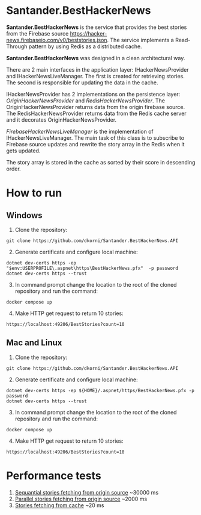 # Santander.BestHackerNews
**Santander.BestHackerNews** is the service that provides the best stories from the Firebase source https://hacker-news.firebaseio.com/v0/beststories.json. The service implements a Read-Through pattern by using Redis as a distributed cache.

**Santander.BestHackerNews** was designed in a clean architectural way.

There are 2 main interfaces in the application layer: IHackerNewsProvider and IHackerNewsLiveManager. The first is created for retrieving stories. The second is responsible for updating the data in the cache.

IHackerNewsProvider has 2 implementations on the persistence layer: *OriginHackerNewsProvider* and *RedisHackerNewsProvider*. The OriginHackerNewsProvider returns data from the origin firebase source. The RedisHackerNewsProvider returns data from the Redis cache server and it decorates OriginHackerNewsProvider.

*FirebaseHackerNewsLiveManager* is the implementation of IHackerNewsLiveManager. The main task of this class is to subscribe to Firebase source updates and rewrite the story array in the Redis when it gets updated.

The story array is stored in the cache as sorted by their score in descending order.

# How to run
## Windows
1. Clone the repository:
```
git clone https://github.com/dkorni/Santander.BestHackerNews.API
```
2. Generate certificate and configure local machine:
```
dotnet dev-certs https -ep "$env:USERPROFILE\.aspnet\https\BestHackerNews.pfx"  -p password
dotnet dev-certs https --trust
```
3. In command prompt change the location to the root of the cloned repository and run the command:
```
docker compose up
```
4. Make HTTP get request to return 10 stories:
```
https://localhost:49206/BestStories?count=10
```

## Mac and Linux
1. Clone the repository:
```
git clone https://github.com/dkorni/Santander.BestHackerNews.API
```
2. Generate certificate and configure local machine:
```
dotnet dev-certs https -ep ${HOME}/.aspnet/https/BestHackerNews.pfx -p password
dotnet dev-certs https --trust
```
3. In command prompt change the location to the root of the cloned repository and run the command:
```
docker compose up
```
4. Make HTTP get request to return 10 stories:
```
https://localhost:49206/BestStories?count=10
```

# Performance tests
1. [Sequantial stories fetching from origin source](Screenshots/DirectSequantialReadingOfBestStories.png) ~30000 ms
2. [Parallel stories fetching from origin source](Screenshots/ParallelReadingOfBestStories.png) ~2000 ms
3. [Stories fetching from cache](Screenshots/ResponseFromCache.png) ~20 ms
